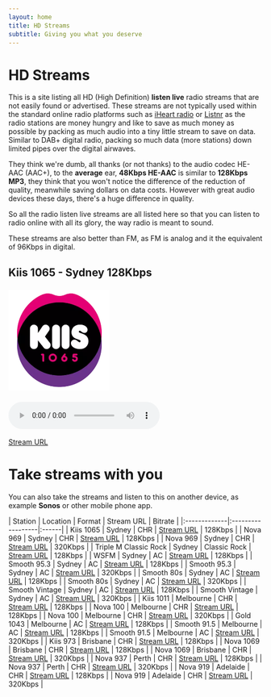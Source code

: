```yaml
---
layout: home
title: HD Streams
subtitle: Giving you what you deserve
---
```


# HD Streams

This is a site listing all HD (High Definition) **listen live** radio streams that are not easily found or advertised. These streams are not typically used within the standard online radio platforms such as [iHeart radio](https://www.iheart.com/) or [Listnr](https://www.listnr.com/) as the radio stations are money hungry and like to save as much money as possible by packing as much audio into a tiny little stream to save on data. Similar to DAB+ digital radio, packing so much data (more stations) down limited pipes over the digital airwaves.

They think we're dumb, all thanks (or not thanks) to the audio codec HE-AAC (AAC+), to the **average** ear, **48Kbps HE-AAC** is similar to **128Kbps MP3**, they think that you won't notice the difference of the reduction of quality, meanwhile saving dollars on data costs. However with great audio devices these days, there's a huge difference in quality. 

So all the radio listen live streams are all listed here so that you can listen to radio online with all its glory, the way radio is meant to sound. 

These streams are also better than FM, as FM is analog and it the equivalent of 96Kbps in digital.

## Kiis 1065 - Sydney 128Kbps

<p align="left"><a href="https://playerservices.streamtheworld.com/api/livestream-redirect/ARN_KIIS1065_SC">
<img style="vertical-align:left;margin:5px 0px 5px 0px" width="200" src="/assets/img/stations/kiis1065.png">
</a></p>

<!--Simplest syntax-->
<audio src="https://playerservices.streamtheworld.com/api/livestream-redirect/ARN_KIIS1065_SC" type="audio/mpeg" controls>
  I'm sorry. You're browser doesn't support HTML5 <code>audio</code>.
</audio>

[Stream URL](https://playerservices.streamtheworld.com/api/livestream-redirect/ARN_KIIS1065_SC)





# Take streams with you

You can also take the streams and listen to this on another device, as example **Sonos** or other mobile phone app. 

| Station | Location | Format | Stream URL | Bitrate |
|:-------------|:------------------|:------|
| Kiis 1065 | Sydney | CHR | [Stream URL](https://playerservices.streamtheworld.com/api/livestream-redirect/ARN_KIIS1065_SC) | 128Kbps |
| Nova 969 | Sydney | CHR | [Stream URL](https://playerservices.streamtheworld.com/api/livestream-redirect/NOVA_969_AAC128_SC) | 128Kbps |
| Nova 969 | Sydney | CHR | [Stream URL](https://playerservices.streamtheworld.com/api/livestream-redirect/NOVA_969_AAC320_SC) | 320Kbps |
| Triple M Classic Rock | Sydney | Classic Rock | [Stream URL](https://wz2liw.scahw.com.au/live/2classicrock_128.stream/playlist.m3u8) | 128Kbps |
| WSFM | Sydney | AC | [Stream URL](https://playerservices.streamtheworld.com/api/livestream-redirect/ARN_WSFM_SC) | 128Kbps |
| Smooth 95.3 | Sydney | AC | [Stream URL](https://playerservices.streamtheworld.com/api/livestream-redirect/SMOOTH953_AAC128_SC) | 128Kbps |
| Smooth 95.3 | Sydney | AC | [Stream URL](https://playerservices.streamtheworld.com/api/livestream-redirect/SMOOTH953_AAC320_SC) | 320Kbps |
| Smooth 80s | Sydney | AC | [Stream URL](https://playerservices.streamtheworld.com/api/livestream-redirect/SMOOTH_80S__AAC128_SC) | 128Kbps |
| Smooth 80s | Sydney | AC | [Stream URL](https://playerservices.streamtheworld.com/api/livestream-redirect/SMOOTH_80S_AAC320_SC) | 320Kbps |
| Smooth Vintage | Sydney | AC | [Stream URL](https://playerservices.streamtheworld.com/api/livestream-redirect/SMOOTHVINTAGE_AAC128_SC) | 128Kbps |
| Smooth Vintage | Sydney | AC | [Stream URL](https://playerservices.streamtheworld.com/api/livestream-redirect/SMOOTHVINTAGE_AAC320.aac) | 320Kbps |
| Kiis 1011 | Melbourne | CHR | [Stream URL](https://playerservices.streamtheworld.com/api/livestream-redirect/ARN_KIIS1011_SC) | 128Kbps |
| Nova 100 | Melbourne | CHR | [Stream URL](https://playerservices.streamtheworld.com/api/livestream-redirect/NOVA_100_AAC128_SC) | 128Kbps |
| Nova 100 | Melbourne | CHR | [Stream URL](https://playerservices.streamtheworld.com/api/livestream-redirect/NOVA_100_AAC320_SC) | 320Kbps |
| Gold 1043 | Melbourne | AC | [Stream URL](https://playerservices.streamtheworld.com/api/livestream-redirect/ARN_GOLD1043_SC) | 128Kbps |
| Smooth 91.5 | Melbourne | AC | [Stream URL](https://playerservices.streamtheworld.com/api/livestream-redirect/SMOOTH915_AAC128_SC) | 128Kbps |
| Smooth 91.5 | Melbourne | AC | [Stream URL](https://playerservices.streamtheworld.com/api/livestream-redirect/SMOOTH915_AAC320_SC) | 320Kbps |
| Kiis 973 | Brisbane | CHR | [Stream URL](https://playerservices.streamtheworld.com/api/livestream-redirect/ARN_973FM_SC) | 128Kbps |
| Nova 1069 | Brisbane | CHR | [Stream URL](https://playerservices.streamtheworld.com/api/livestream-redirect/NOVA_1069_AAC128_SC) | 128Kbps |
| Nova 1069 | Brisbane | CHR | [Stream URL](https://playerservices.streamtheworld.com/api/livestream-redirect/NOVA_1069_AAC320_SC) | 320Kbps |
| Nova 937 | Perth | CHR | [Stream URL](https://playerservices.streamtheworld.com/api/livestream-redirect/NOVA_937_AAC128_SC) | 128Kbps |
| Nova 937 | Perth | CHR | [Stream URL](https://playerservices.streamtheworld.com/api/livestream-redirect/NOVA_937_AAC320_SC) | 320Kbps |
| Nova 919 | Adelaide | CHR | [Stream URL](https://playerservices.streamtheworld.com/api/livestream-redirect/NOVA_919_AAC128_SC) | 128Kbps |
| Nova 919 | Adelaide | CHR | [Stream URL](https://playerservices.streamtheworld.com/api/livestream-redirect/NOVA_919_AAC320_SC) | 320Kbps |
